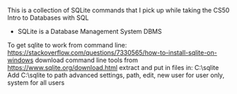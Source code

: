 This is a collection of SQLite commands that I pick up while taking the CS50 Intro to Databases with SQL

* SQLite is a Database Management System DBMS

To get sqlite to work from command line:
  https://stackoverflow.com/questions/7330565/how-to-install-sqlite-on-windows
  download command line tools from 
    https://www.sqlite.org/download.html
  extract and put in files in:
    C:\sqlite
  Add C:\sqlite to path
    advanced settings, path, edit, new
    user for user only, system for all users
